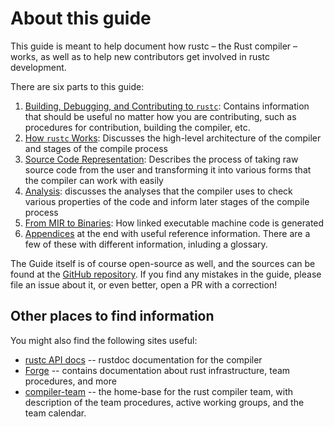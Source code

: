 # About this guide

This guide is meant to help document how rustc – the Rust compiler –
works, as well as to help new contributors get involved in rustc
development.

There are six parts to this guide:

1. [Building, Debugging, and Contributing to `rustc`][p1]: Contains information that should be useful no matter how
   you are contributing, such as procedures for contribution, building the
   compiler, etc.
2. [How `rustc` Works][p2]: Discusses the high-level
   architecture of the compiler and stages of the compile process
3. [Source Code Representation][p3]: Describes the process of taking raw source code from the user and
   transforming it into various forms that the compiler can work with easily
4. [Analysis][p4]: discusses the analyses that the compiler uses to check various
   properties of the code and inform later stages of the compile process
5. [From MIR to Binaries][p5]: How linked executable machine code is generated
6. [Appendices][app] at the end with useful reference information. There are a
   few of these with different information, inluding a glossary.

[p1]: ./part-1-intro.md
[p2]: ./part-2-intro.md
[p3]: ./part-3-intro.md
[p4]: ./part-4-intro.md
[p5]: ./part-5-intro.md
[app]: ./appendix/background.md

The Guide itself is of course open-source as well, and the sources can
be found at the [GitHub repository]. If you find any mistakes in the
guide, please file an issue about it, or even better, open a PR
with a correction!

## Other places to find information

You might also find the following sites useful:

- [rustc API docs] -- rustdoc documentation for the compiler
- [Forge] -- contains documentation about rust infrastructure, team procedures, and more
- [compiler-team] -- the home-base for the rust compiler team, with description
  of the team procedures, active working groups, and the team calendar.

[GitHub repository]: https://github.com/rust-lang/rustc-dev-guide/
[rustc API docs]: https://doc.rust-lang.org/nightly/nightly-rustc/rustc_middle/
[Forge]: https://forge.rust-lang.org/
[compiler-team]: https://github.com/rust-lang/compiler-team/
